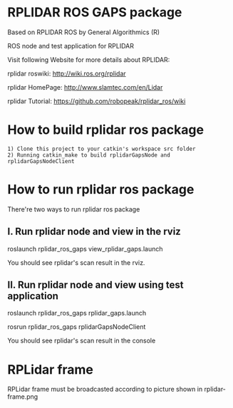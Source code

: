 RPLIDAR ROS GAPS package
=====================================================================


Based on RPLIDAR ROS by General Algorithmics (R)


ROS node and test application for RPLIDAR

Visit following Website for more details about RPLIDAR:

rplidar roswiki: http://wiki.ros.org/rplidar

rplidar HomePage:   http://www.slamtec.com/en/Lidar

rplidar Tutorial:  https://github.com/robopeak/rplidar_ros/wiki

How to build rplidar ros package
=====================================================================
    1) Clone this project to your catkin's workspace src folder
    2) Running catkin_make to build rplidarGapsNode and rplidarGapsNodeClient

How to run rplidar ros package
=====================================================================
There're two ways to run rplidar ros package

I. Run rplidar node and view in the rviz
------------------------------------------------------------
roslaunch rplidar_ros_gaps view_rplidar_gaps.launch

You should see rplidar's scan result in the rviz.

II. Run rplidar node and view using test application
------------------------------------------------------------
roslaunch rplidar_ros_gaps rplidar_gaps.launch

rosrun rplidar_ros_gaps rplidarGapsNodeClient

You should see rplidar's scan result in the console

RPLidar frame
=====================================================================
RPLidar frame must be broadcasted according to picture shown in
rplidar-frame.png
